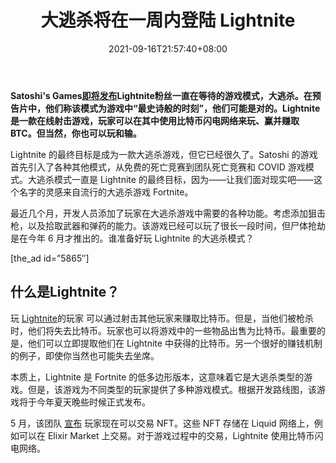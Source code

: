 ﻿---
title: "大逃杀将在一周内登陆 Lightnite"
date: 2021-09-16T21:57:40+08:00
lastmod: 2021-09-16T16:45:40+08:00
draft: false
authors: ["Gloria"]
description: "Satoshi's Games即将发布Lightnite粉丝一直在等待的游戏模式，大逃杀。在预告片中，他们称该模式为游戏中“最史诗般的时刻”，他们可能是对的。Lightnite 是一款在线射击游戏，玩家可以在其中使用比特币闪电网络来玩、赢并赚取 BTC。但当然，你也可以玩和输。"
featuredImage: "battle-royale-coming-to-lightnite-within-a-week.png"
tags: ["Strategy Game","策略游戏","Play to Earn"]
categories: ["news"]
news: ["策略游戏"]
weight: 
lightgallery: true
pinned: false
recommend: false
recommend1: false
---

**Satoshi's Games[即将发布](https://twitter.com/lightnitegame/status/1437872052715798538)Lightnite粉丝一直在等待的游戏模式，大逃杀。在预告片中，他们称该模式为游戏中“最史诗般的时刻”，他们可能是对的。Lightnite 是一款在线射击游戏，玩家可以在其中使用比特币闪电网络来玩、赢并赚取 BTC。但当然，你也可以玩和输。**

Lightnite 的最终目标是成为一款大逃杀游戏，但它已经很久了。Satoshi 的游戏首先引入了各种其他模式，从免费的死亡竞赛到团队死亡竞赛和 COVID 游戏模式。大逃杀模式一直是 Lightnite 的最终目标，因为——让我们面对现实吧——这个名字的灵感来自流行的大逃杀游戏 Fortnite。

最近几个月，开发人员添加了玩家在大逃杀游戏中需要的各种功能。考虑添加狙击枪，以及拾取武器和弹药的能力。该游戏已经可以玩了很长一段时间，但尸体抢劫是在今年 6 月才推出的。谁准备好玩 Lightnite 的大逃杀模式？

[the_ad id=”5865″]

## 什么是Lightnite？

玩 [Lightnite](https://lightnite.io/)的玩家 可以通过射击其他玩家来赚取比特币。但是，当他们被枪杀时，他们将失去比特币。玩家也可以将游戏中的一些物品出售为比特币。最重要的是，他们可以立即提取他们在 Lightnite 中获得的比特币。另一个很好的赚钱机制的例子，即使你当然也可能失去坐席。

本质上，Lightnite 是 Fortnite 的低多边形版本，这意味着它是大逃杀类型的游戏。但是，该游戏为不同类型的玩家提供了多种游戏模式。根据开发路线图，该游戏将于今年夏天晚些时候正式发布。

5 月，该团队 [宣布](https://www.playtoearn.online/2021/05/18/bitcoin-nfts-now-available-on-elixer-market/) 玩家现在可以交易 NFT。这些 NFT 存储在 Liquid 网络上，例如可以在 Elixir Market 上交易。对于游戏过程中的交易，Lightnite 使用比特币闪电网络。
